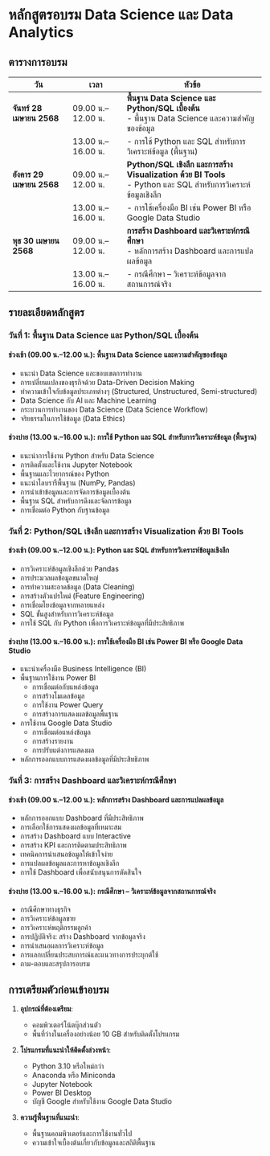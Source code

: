# หลักสูตรอบรม Data Science และ Data Analytics

## ตารางการอบรม

| **วัน** | **เวลา** | **หัวข้อ** |
|---------|----------|-----------|
| **จันทร์ 28 เมษายน 2568** | 09.00 น.–12.00 น. | **พื้นฐาน Data Science และ Python/SQL เบื้องต้น**<br>- พื้นฐาน Data Science และความสำคัญของข้อมูล |
|  | 13.00 น.–16.00 น. | - การใช้ Python และ SQL สำหรับการวิเคราะห์ข้อมูล (พื้นฐาน) |
| **อังคาร 29 เมษายน 2568** | 09.00 น.–12.00 น. | **Python/SQL เชิงลึก และการสร้าง Visualization ด้วย BI Tools**<br>- Python และ SQL สำหรับการวิเคราะห์ข้อมูลเชิงลึก |
|  | 13.00 น.–16.00 น. | - การใช้เครื่องมือ BI เช่น Power BI หรือ Google Data Studio |
| **พุธ 30 เมษายน 2568** | 09.00 น.–12.00 น. | **การสร้าง Dashboard และวิเคราะห์กรณีศึกษา**<br>- หลักการสร้าง Dashboard และการแปลผลข้อมูล |
|  | 13.00 น.–16.00 น. | - กรณีศึกษา – วิเคราะห์ข้อมูลจากสถานการณ์จริง |

## รายละเอียดหลักสูตร

### วันที่ 1: พื้นฐาน Data Science และ Python/SQL เบื้องต้น

#### ช่วงเช้า (09.00 น.–12.00 น.): พื้นฐาน Data Science และความสำคัญของข้อมูล
- แนะนำ Data Science และขอบเขตการทำงาน
- การเปลี่ยนแปลงของธุรกิจด้วย Data-Driven Decision Making
- ทำความเข้าใจกับข้อมูลประเภทต่างๆ (Structured, Unstructured, Semi-structured)
- Data Science กับ AI และ Machine Learning
- กระบวนการทำงานของ Data Science (Data Science Workflow)
- จริยธรรมในการใช้ข้อมูล (Data Ethics)

#### ช่วงบ่าย (13.00 น.–16.00 น.): การใช้ Python และ SQL สำหรับการวิเคราะห์ข้อมูล (พื้นฐาน)
- แนะนำการใช้งาน Python สำหรับ Data Science
- การติดตั้งและใช้งาน Jupyter Notebook
- พื้นฐานและไวยากรณ์ของ Python
- แนะนำไลบรารีพื้นฐาน (NumPy, Pandas)
- การนำเข้าข้อมูลและการจัดการข้อมูลเบื้องต้น
- พื้นฐาน SQL สำหรับการดึงและจัดการข้อมูล
- การเชื่อมต่อ Python กับฐานข้อมูล

### วันที่ 2: Python/SQL เชิงลึก และการสร้าง Visualization ด้วย BI Tools

#### ช่วงเช้า (09.00 น.–12.00 น.): Python และ SQL สำหรับการวิเคราะห์ข้อมูลเชิงลึก
- การวิเคราะห์ข้อมูลเชิงลึกด้วย Pandas
- การประมวลผลข้อมูลขนาดใหญ่
- การทำความสะอาดข้อมูล (Data Cleaning)
- การสร้างตัวแปรใหม่ (Feature Engineering)
- การเชื่อมโยงข้อมูลจากหลายแหล่ง
- SQL ขั้นสูงสำหรับการวิเคราะห์ข้อมูล
- การใช้ SQL กับ Python เพื่อการวิเคราะห์ข้อมูลที่มีประสิทธิภาพ

#### ช่วงบ่าย (13.00 น.–16.00 น.): การใช้เครื่องมือ BI เช่น Power BI หรือ Google Data Studio
- แนะนำเครื่องมือ Business Intelligence (BI)
- พื้นฐานการใช้งาน Power BI
  - การเชื่อมต่อกับแหล่งข้อมูล
  - การสร้างโมเดลข้อมูล
  - การใช้งาน Power Query
  - การสร้างการแสดงผลข้อมูลพื้นฐาน
- การใช้งาน Google Data Studio
  - การเชื่อมต่อแหล่งข้อมูล
  - การสร้างรายงาน
  - การปรับแต่งการแสดงผล
- หลักการออกแบบการแสดงผลข้อมูลที่มีประสิทธิภาพ

### วันที่ 3: การสร้าง Dashboard และวิเคราะห์กรณีศึกษา

#### ช่วงเช้า (09.00 น.–12.00 น.): หลักการสร้าง Dashboard และการแปลผลข้อมูล
- หลักการออกแบบ Dashboard ที่มีประสิทธิภาพ
- การเลือกใช้การแสดงผลข้อมูลที่เหมาะสม
- การสร้าง Dashboard แบบ Interactive
- การสร้าง KPI และการติดตามประสิทธิภาพ
- เทคนิคการนำเสนอข้อมูลให้เข้าใจง่าย
- การแปลผลข้อมูลและการหาข้อมูลเชิงลึก
- การใช้ Dashboard เพื่อสนับสนุนการตัดสินใจ

#### ช่วงบ่าย (13.00 น.–16.00 น.): กรณีศึกษา – วิเคราะห์ข้อมูลจากสถานการณ์จริง
- กรณีศึกษาทางธุรกิจ
- การวิเคราะห์ข้อมูลขาย
- การวิเคราะห์พฤติกรรมลูกค้า
- การปฏิบัติจริง: สร้าง Dashboard จากข้อมูลจริง
- การนำเสนอผลการวิเคราะห์ข้อมูล
- การแลกเปลี่ยนประสบการณ์และแนวทางการประยุกต์ใช้
- ถาม-ตอบและสรุปการอบรม

## การเตรียมตัวก่อนเข้าอบรม

1. **อุปกรณ์ที่ต้องเตรียม**:
   - คอมพิวเตอร์โน้ตบุ๊กส่วนตัว
   - พื้นที่ว่างในเครื่องอย่างน้อย 10 GB สำหรับติดตั้งโปรแกรม

2. **โปรแกรมที่แนะนำให้ติดตั้งล่วงหน้า**:
   - Python 3.10 หรือใหม่กว่า
   - Anaconda หรือ Miniconda
   - Jupyter Notebook
   - Power BI Desktop
   - บัญชี Google สำหรับใช้งาน Google Data Studio

3. **ความรู้พื้นฐานที่แนะนำ**:
   - พื้นฐานคอมพิวเตอร์และการใช้งานทั่วไป
   - ความเข้าใจเบื้องต้นเกี่ยวกับข้อมูลและสถิติพื้นฐาน